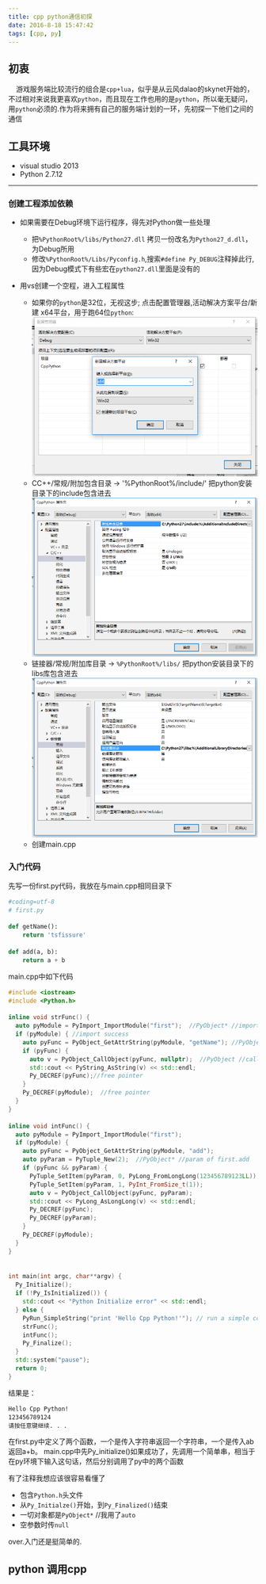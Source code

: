 ```yaml
---
title: cpp python通信初探
date: 2016-8-18 15:47:42
tags: [cpp, py]
---
```


## 初衷

&nbsp;&nbsp;&nbsp;&nbsp;游戏服务端比较流行的组合是`cpp+lua`，似乎是从云风dalao的skynet开始的，不过相对来说我更喜欢`python`，而且现在工作也用的是`python`，所以毫无疑问，用`python`必须的.作为将来拥有自己的服务端计划的一环，先初探一下他们之间的通信

## 工具环境
- visual studio 2013
- Python 2.7.12

<!-- more-->
___

### 创建工程添加依赖

- 如果需要在Debug环境下运行程序，得先对Python做一些处理
  - 把`%PythonRoot%/libs/Python27.dll` 拷贝一份改名为`Python27_d.dll`，为Debug所用
  - 修改`%PythonRoot%/Libs/Pyconfig.h`,搜索`#define Py_DEBUG`注释掉此行,因为Debug模式下有些宏在`python27.dll`里面是没有的

- 用vs创建一个空程，进入工程属性
  - 如果你的`python`是32位，无视这步; 点击配置管理器,活动解决方案平台/新建 x64平台，用于跑64位`python`:
  ![build x64 platform](/img/cpx64pf.png)
  - CC++/常规/附加包含目录 -> '%PythonRoot%/include/' 把python安装目录下的include包含进去
  ![add py include](/img/cppyinc.png)
  - 链接器/常规/附加库目录 -> `%PythonRoot%/libs/` 把python安装目录下的libs库包含进去
  ![link pylibs](/img/cplink.png)
  - 创建main.cpp

### 入门代码
先写一份first.py代码，我放在与main.cpp相同目录下
```python
#coding=utf-8
# first.py

def getName():
    return 'tsfissure'

def add(a, b):
    return a + b
```
main.cpp中如下代码
```cpp
#include <iostream>
#include <Python.h>

inline void strFunc() {
  auto pyModule = PyImport_ImportModule("first");  //PyObject* //import first
  if (pyModule) { //import success
    auto pyFunc = PyObject_GetAttrString(pyModule, "getName"); //PyObject* // first.getName()
    if (pyFunc) {
      auto v = PyObject_CallObject(pyFunc, nullptr);  //PyObject //call function
      std::cout << PyString_AsString(v) << std::endl;
      Py_DECREF(pyFunc);//free pointer
    }
    Py_DECREF(pyModule);  //free pointer
  }
}

inline void intFunc() {
  auto pyModule = PyImport_ImportModule("first");
  if (pyModule) {
    auto pyFunc = PyObject_GetAttrString(pyModule, "add");
    auto pyParam = PyTuple_New(2);  //PyObject* //param of first.add
    if (pyFunc && pyParam) {
      PyTuple_SetItem(pyParam, 0, PyLong_FromLongLong(123456789123LL)); //set tuple value, pylong from long long
      PyTuple_SetItem(pyParam, 1, PyInt_FromSize_t(1)); 
      auto v = PyObject_CallObject(pyFunc, pyParam);
      std::cout << PyLong_AsLongLong(v) << std::endl;
      Py_DECREF(pyFunc);
      Py_DECREF(pyParam);
    }
    Py_DECREF(pyModule);
  }
}


int main(int argc, char**argv) {
  Py_Initialize();
  if (!Py_IsInitialized()) {
    std::cout << "Python Initialize error" << std::endl;
  } else {
    PyRun_SimpleString("print 'Hello Cpp Python!'"); // run a simple commond
    strFunc();
    intFunc();
    Py_Finalize();
  }
  std::system("pause");
  return 0;
}

```
结果是：
```html
Hello Cpp Python!
123456789124
请按任意键继续. . .
```
在first.py中定义了两个函数，一个是传入字符串返回一个字符串，一个是传入ab返回a+b。
main.cpp中先Py_initialize()如果成功了，先调用一个简单串，相当于在py环境下输入这句话，然后分别调用了py中的两个函数

有了注释我想应该很容易看懂了
- 包含`Python.h`头文件
- 从`Py_Initialze()`开始，到`Py_Finalized()`结束
- 一切对象都是`PyObject*`   //我用了`auto`
- 空参数时传`null`

over.入门还是挺简单的.


## python 调用cpp

